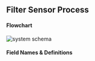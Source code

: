 ## Filter Sensor Process

#### Flowchart
![system schema](Downloads/FilterSensorFlowchart.png)

#### Field Names & Definitions
